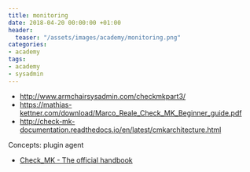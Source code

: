 ```yaml
---
title: monitoring
date: 2018-04-20 00:00:00 +01:00
header:
  teaser: "/assets/images/academy/monitoring.png"
categories:
- academy
tags:
- academy
- sysadmin
---
```



* http://www.armchairsysadmin.com/checkmkpart3/
* https://mathias-kettner.com/download/Marco_Reale_Check_MK_Beginner_guide.pdf
* http://check-mk-documentation.readthedocs.io/en/latest/cmkarchitecture.html



Concepts:
plugin
agent

* [Check_MK - The official handbook](http://mathias-kettner.com/cms_index.html)
